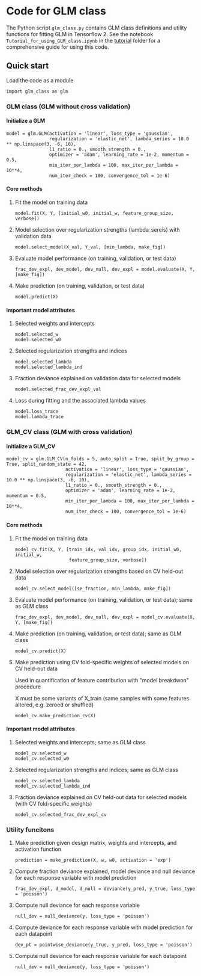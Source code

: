 # Code for GLM class
The Python script `glm_class.py` contains GLM class definitions and utility functions for fitting GLM in Tensorflow 2. See the notebook `Tutorial_for_using_GLM_class.ipynb` in the [tutorial](https://github.com/sytseng/GLM_Tensorflow_2/tree/main/tutorial) folder for a comprehensive guide for using this code.

## Quick start
Load the code as a module 
```
import glm_class as glm
```

### GLM class (GLM without cross validation)
#### Initialize a GLM
```
model = glm.GLM(activation = 'linear', loss_type = 'gaussian', 
                regularization = 'elastic_net', lambda_series = 10.0 ** np.linspace(3, -6, 10), 
                l1_ratio = 0., smooth_strength = 0., 
                optimizer = 'adam', learning_rate = 1e-2, momentum = 0.5, 
                min_iter_per_lambda = 100, max_iter_per_lambda = 10**4, 
                num_iter_check = 100, convergence_tol = 1e-6)
```

#### Core methods
1. Fit the model on training data
    ```
    model.fit(X, Y, [initial_w0, initial_w, feature_group_size, verbose])
    ```

2. Model selection over regularization strengths (lambda_sereis) with validation data
    ```
    model.select_model(X_val, Y_val, [min_lambda, make_fig])
    ```

3. Evaluate model performance (on training, validation, or test data)
    ```
    frac_dev_expl, dev_model, dev_null, dev_expl = model.evaluate(X, Y, [make_fig])
    ```

4. Make prediction (on training, validation, or test data)
    ```
    model.predict(X)
    ```

#### Important model attributes
1. Selected weights and intercepts
    ```
    model.selected_w
    model.selected_w0
    ```

2. Selected regularization strengths and indices
    ```
    model.selected_lambda
    model.selected_lambda_ind
    ```

3. Fraction deviance explained on validation data for selected models
    ```
    model.selected_frac_dev_expl_val
    ```

4. Loss during fitting and the associated lambda values
    ```
    model.loss_trace
    model.lambda_trace
    ```

### GLM_CV class (GLM with cross validation)
#### Initialize a GLM_CV
```
model_cv = glm.GLM_CV(n_folds = 5, auto_split = True, split_by_group = True, split_random_state = 42,
                      activation = 'linear', loss_type = 'gaussian', 
                      regularization = 'elastic_net', lambda_series = 10.0 ** np.linspace(3, -6, 10), 
                      l1_ratio = 0., smooth_strength = 0., 
                      optimizer = 'adam', learning_rate = 1e-2, momentum = 0.5, 
                      min_iter_per_lambda = 100, max_iter_per_lambda = 10**4, 
                      num_iter_check = 100, convergence_tol = 1e-6)

```

#### Core methods
1. Fit the model on training data
    ```
    model_cv.fit(X, Y, [train_idx, val_idx, group_idx, initial_w0, initial_w, 
                        feature_group_size, verbose])
    ```

2. Model selection over regularization strengths based on CV held-out data
    ```
    model_cv.select_model([se_fraction, min_lambda, make_fig])
    ```

3. Evaluate model performance (on training, validation, or test data); same as GLM class
    ```
    frac_dev_expl, dev_model, dev_null, dev_expl = model_cv.evaluate(X, Y, [make_fig])
    ```

4. Make prediction (on training, validation, or test data); same as GLM class
    ```
    model_cv.predict(X)
    ```

5. Make prediction using CV fold-specific weights of selected models on CV held-out data

   Used in quantification of feature contribution with "model breakdwon" procedure
   
   X must be some variants of X_train (same samples with some features altered, e.g. zeroed or shuffled) 
    ```
    model_cv.make_prediction_cv(X)
    ```


#### Important model attributes
1. Selected weights and intercepts; same as GLM class
    ```
    model_cv.selected_w
    model_cv.selected_w0
    ```

2. Selected regularization strengths and indices; same as GLM class
    ```
    model_cv.selected_lambda
    model_cv.selected_lambda_ind
    ```

3. Fraction deviance explained on CV held-out data for selected models (with CV fold-specific weights)
    ```
    model_cv.selected_frac_dev_expl_cv
    ```

### Utility funcitons
1. Make prediction given design matrix, weights and intercepts, and activation function
    ```
    prediction = make_prediction(X, w, w0, activation = 'exp') 
    ```

2. Compute fraction deviance explained, model deviance and null deviance for each response variable with model prediction
    ```
    frac_dev_expl, d_model, d_null = deviance(y_pred, y_true, loss_type = 'poisson')
    ```
    
3. Compute null deviance for each response variable
    ```
    null_dev = null_deviance(y, loss_type = 'poisson')
    ```
    
4. Compute deviance for each response variable with model prediction for each datapoint
    ```
    dev_pt = pointwise_deviance(y_true, y_pred, loss_type = 'poisson')
    ```
    
5. Compute null deviance for each response variable for each datapoint
    ```
    null_dev = null_deviance(y, loss_type = 'poisson')

    ```
